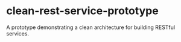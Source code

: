 # clean-rest-service-prototype
A prototype demonstrating a clean architecture for building RESTful services.
